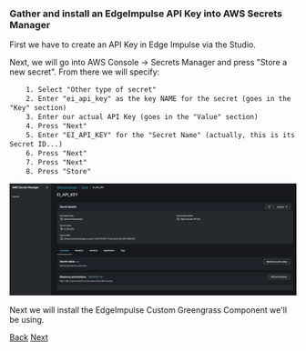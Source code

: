 ### Gather and install an EdgeImpulse API Key into AWS Secrets Manager

First we have to create an API Key in Edge Impulse via the Studio. 

Next, we will go into AWS Console -> Secrets Manager and press "Store a new secret". From there we will specify:

		1. Select "Other type of secret"
		2. Enter "ei_api_key" as the key NAME for the secret (goes in the "Key" section)
		3. Enter our actual API Key (goes in the "Value" section)
		4. Press "Next" 
		5. Enter "EI_API_KEY" for the "Secret Name" (actually, this is its Secret ID...)
		6. Press "Next"
		7. Press "Next"
		8. Press "Store"

![CreateSecret](SM_Create_Secret.png)

Next we will install the EdgeImpulse Custom Greengrass Component we'll be using. 

[Back](../3_GreengrassInstallation/GreengrassInstallation.md) [Next](../5_EdgeImpulseCustomComponentInstallation/EdgeImpulseCustomComponentInstall.md)